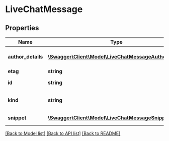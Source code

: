 # LiveChatMessage

## Properties
Name | Type | Description | Notes
------------ | ------------- | ------------- | -------------
**author_details** | [**\Swagger\Client\Model\LiveChatMessageAuthorDetails**](LiveChatMessageAuthorDetails.md) | The authorDetails object contains basic details about the user that posted this message. | [optional] 
**etag** | **string** | Etag of this resource. | [optional] 
**id** | **string** | The ID that YouTube assigns to uniquely identify the message. | [optional] 
**kind** | **string** | Identifies what kind of resource this is. Value: the fixed string \&quot;youtube#liveChatMessage\&quot;. | [optional] [default to 'youtube#liveChatMessage']
**snippet** | [**\Swagger\Client\Model\LiveChatMessageSnippet**](LiveChatMessageSnippet.md) | The snippet object contains basic details about the message. | [optional] 

[[Back to Model list]](../README.md#documentation-for-models) [[Back to API list]](../README.md#documentation-for-api-endpoints) [[Back to README]](../README.md)


